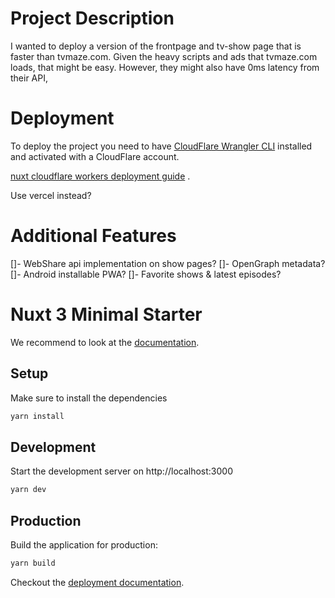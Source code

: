 # Project Description

I wanted to deploy a version of the frontpage and tv-show page that is faster than tvmaze.com. Given the heavy scripts 
and ads that tvmaze.com loads, that might be easy. However, they might also have 0ms latency from their API, 


# Deployment
To deploy the project you need to have [CloudFlare Wrangler CLI](https://developers.cloudflare.com/workers/cli-wrangler/install-update/) 
installed and activated with a CloudFlare account. 

[nuxt cloudflare workers deployment guide](https://v3.nuxtjs.org/guide/deployment/cloudflare) . 

Use vercel instead?


# Additional Features

[]- WebShare api implementation on show pages?
[]- OpenGraph metadata?
[]- Android installable PWA?
[]- Favorite shows & latest episodes?


# Nuxt 3 Minimal Starter

We recommend to look at the [documentation](https://v3.nuxtjs.org).

## Setup

Make sure to install the dependencies

```bash
yarn install
```

## Development

Start the development server on http://localhost:3000

```bash
yarn dev
```

## Production

Build the application for production:

```bash
yarn build
```

Checkout the [deployment documentation](https://v3.nuxtjs.org/docs/deployment).